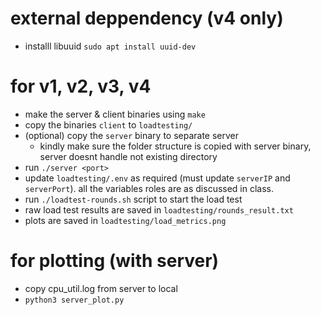 # external deppendency (v4 only)
- installl libuuid `sudo apt install uuid-dev`

# for v1, v2, v3, v4
- make the server & client binaries using `make`
- copy the binaries `client` to `loadtesting/`
- (optional) copy the `server` binary to separate server
    - kindly make sure the folder structure is copied with server binary, server doesnt handle not existing directory
- run `./server <port>`
- update `loadtesting/.env` as required (must update `serverIP` and `serverPort`). all the variables roles are as discussed in class.
- run `./loadtest-rounds.sh` script to start the load test
- raw load test results are saved in `loadtesting/rounds_result.txt`
- plots are saved in `loadtesting/load_metrics.png`

# for plotting (with server)
- copy cpu_util.log from server to local
- `python3 server_plot.py`